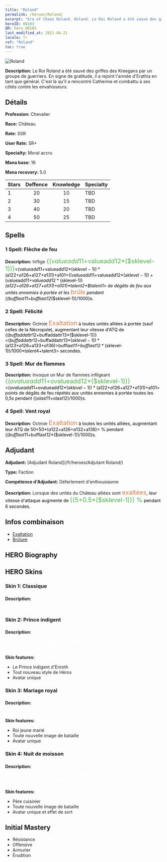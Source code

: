 ```yaml
---
title: "Roland"
permalink: /heroes/Roland/
excerpt: "Era of Chaos Roland. Roland. Le Roi Roland a été sauvé des griffes des Kreegans par un groupe de guerriers. En signe de gratitude, il a rejoint l'armée d'Erathia en tant que général. C'est là qu'il a rencontré Catherine et combattu à ses côtés contre les envahisseurs."
heroID: 60103
QR: hero_60103
last_modified_at: 2021-04-21
locale: fr
ref: "Roland"
toc: true
---
```

  ![Roland](/images/h/h_Roland.jpg)

 **Description:** Le Roi Roland a été sauvé des griffes des Kreegans par un groupe de guerriers. En signe de gratitude, il a rejoint l'armée d'Erathia en tant que général. C'est là qu'il a rencontré Catherine et combattu à ses côtés contre les envahisseurs.
## Détails
 **Profession:** Chevalier

 **Race:** Château

 **Rate:** SSR

 **User Rate:** SR+

 **Specialty:** Moral accru

 **Mana base:** 16

 **Mana recovery:** 5.0


  | Stars   |    Deffence    |    Knowledge   |      Specialty     |
  |---------|:---------------:|:---------------:|--------------------|
  |    1    | 20 | 10 | TBD |
  |    2    | 30 | 15 | TBD |
  |    3    | 40 | 20 | TBD |
  |    4    | 50 | 25 | TBD |

## Spells
### 1 Spell: Flèche de feu
 **Description:** Inflige <span style="color: #48b946;font-size:20px">{($valueadd11+$valueadd12*($sklevel-1))}</span><span style="color: black"><($valueadd11+$valueadd12*($sklevel-1))*($a122+$a126+$a127+$a131)+$a101+(($valueadd11+$valueadd12*($sklevel-1))+($valueadd11+$valueadd12*($sklevel-1))*($a122+$a126+$a127+$a131)+$a101)*$talent2+$talent1> de dégâts de feu aux unités ennemies à portée et les <span style="color: #e07c44;font-size:20px">brûle</span><span style="color: black"> pendant {($bufflast11+$bufflast12*($sklevel-1))/1000}s.

### 2 Spell: Félicité
 **Description:** Octroie <span style="color: #e07c44;font-size:20px">Exaltation</span><span style="color: black"> à toutes unités alliées à portée (sauf celles de la Nécropole), augmentant leur vitesse d'ATQ de {($buffaddattr12+$buffaddattr13*($sklevel-1))}<($buffaddattr12+$buffaddattr13*($sklevel-1))*($a123+$a126+$a133+$a136)> % pendant <span style="color: #48b946;font-size:20px">{($bufflast11+$bufflast12*($sklevel-1))/1000}</span><span style="color: black"><($bufflast11+$bufflast12*($sklevel-1))/1000*$talent4+$talent3> secondes.

### 3 Spell: Mur de flammes
 **Description:** Invoque un Mur de flammes infligeant <span style="color: #48b946;font-size:20px">{($ovalueadd11+$ovalueadd12*($sklevel-1))}</span><span style="color: black"><($ovalueadd11+$ovalueadd12*($sklevel-1))*($a122+$a126+$a127+$a131)+$a101> points de dégâts de feu répétés aux unités ennemies à portée toutes les 0,5s pendant {($olast11+$olast12)/1000}s.

### 4 Spell: Vent royal
 **Description:** Octroie <span style="color: #e07c44;font-size:20px">Exaltation</span><span style="color: black"> à toutes les unités alliées, augmentant leur ATQ de 50<50*($a122+$a126+$a132+$a136)> % pendant {($bufflast11+$bufflast12*($sklevel-1))/1000}s.


## Adjudant

 **Adjudant:**  [Adjudant Roland](/fr/heroes/Adjutant Roland/) 

 **Type:**  Faction 

 **Compétence d'Adjudant:**  Déferlement d'enthousiasme 

 **Description:** Lorsque des unités du Château alliées sont <span style="color: #e07c44;font-size:20px">exaltées</span><span style="color: black">, leur vitesse d'attaque augmente de <span style="color: #48b946;font-size:20px">{(5+0.5*($sklevel-1))} %</span><span style="color: black"> pendant 6 secondes.

## Infos combinaison

* [Exaltation](/fr/combination/Exaltation/) 
* [Brûlure](/fr/combination/Brûlure/) 

## HERO Biography

## HERO Skins
### Skin 1: **Classique**

 **Description:** <span style="color: #ffffff;font-size:20px">Pour la gloire d'Enroth, vous allez affronter la colère vertueuse des Ironfist! </span>


### Skin 2: **Prince indigent**

 **Description:** <span style="color: #ffffff;font-size:20px">Après avoir été trahi et jeté au cachot par son frère, le prince Roland est venu à Erathia pour chercher de l'aide. </span>

 **Skin features:** 

   - Le Prince indigent d'Enroth
   - Tout nouveau style de Héros
   - Avatar unique

### Skin 3: **Mariage royal**

 **Description:** <span style="color: #ffffff;font-size:20px">J'espère que notre union sera synonyme de paix et de bonheur pour le peuple d'Enroth. </span>

 **Skin features:** 

   - Roi jeune marié
   - Toute nouvelle image de bataille
   - Avatar unique

### Skin 4: **Nuit de moisson**

 **Description:** <span style="color: #ffffff;font-size:20px">Pendant les festivités, nous devrions rester avec nos familles, bien manger et profiter de la compagnie des êtres qui nous sont chers.</span>

 **Skin features:** 

   - Père cuisinier
   - Toute nouvelle image de bataille
   - Avatar unique et effet de sort


## Initial Mastery
   - Résistance
   - Offensive
   - Armurier
   - Érudition

